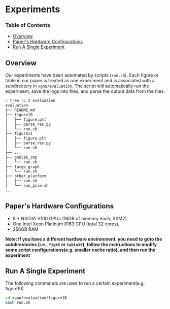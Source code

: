 # Experiments

### Table of Contents 
  - [Overview](#overview)
  - [Paper's Hardware Configurations](#papers-hardware-configurations)
  - [Run A Single Experiment](#run-a-single-experiment)

## Overview
Our experiments have been automated by scripts (`run.sh`).
Each figure or table in our paper is treated as one experiment and is associated with a subdirectory in `xgnn/evaluation`.
The script will automatically run the experiment, save the logs into files, and parse the output data from the files.

```bash
> tree -L 2 evaluation
evaluation
├── README.md
├── figure10
│   ├── figure.plt
│   ├── parse_res.py
│   └── run.sh
├── figure11
│   ├── figure.plt
│   ├── parse_res.py
│   └── run.sh
├── ... 
├── gnnlab_cmp
│   └── run.sh
├── large_graph
│   └── run.sh
├── other_platform
│   ├── run.sh
│   └── run_pcie.sh
...
```
## Paper's Hardware Configurations
- 8 * NVIDIA V100 GPUs (16GB of memory each, SXM2)
- One Intel Xeon Platinum 8163 CPU (total 32 cores),
- 256GB RAM

**Note: If you have a different hardware environment, you need to goto the subdirectories (i.e., `figXX` or `tableXX`), follow the instructions to modify some script configurations(e.g. smaller cache ratio), and then run the experiment**


## Run A Single Experiment

The following commands are used to run a certain experiment(e.g. figure10).

```bash
cd xgnn/evaluation/figure10
bash run.sh
```